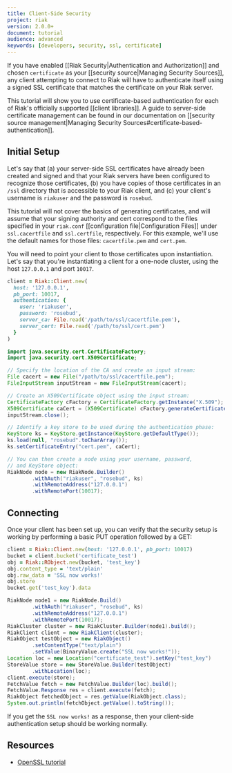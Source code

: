 ```yaml
---
title: Client-Side Security
project: riak
version: 2.0.0+
document: tutorial
audience: advanced
keywords: [developers, security, ssl, certificate]
---
```


If you have enabled [[Riak Security|Authentication and Authorization]] and chosen `certificate` as your [[security source|Managing Security Sources]], any client attempting to connect to Riak will have to authenticate itself using a signed SSL certificate that matches the certificate on your Riak server.

This tutorial will show you to use certificate-based authentication for each of Riak's officially supported [[client libraries]]. A guide to server-side certificate management can be found in our documentation on [[security source management|Managing Security Sources#certificate-based-authentication]].

## Initial Setup

Let's say that (a) your server-side SSL certificates have already been created and signed and that your Riak servers have been configured to recognize those certificates, (b) you have copies of those certificates in an `/ssl` directory that is accessible to your Riak client, and (c) your client's username is `riakuser` and the password is `rosebud`.

This tutorial will not cover the basics of generating certificates, and will assume that your signing authority and cert correspond to the files specified in your `riak.conf` [[configuration file|Configuration Files]] under `ssl.cacertfile` and `ssl.certfile`, respectively. For this example, we'll use the default names for those files: `cacertfile.pem` and `cert.pem`.

You will need to point your client to those certificates upon instantiation. Let's say that you're instantiating a client for a one-node cluster, using the host `127.0.0.1` and port `10017`.

```ruby
client = Riak::Client.new(
  host: '127.0.0.1',
  pb_port: 10017,
  authentication: {
    user: 'riakuser',
    password: 'rosebud',
    server_ca: File.read('/path/to/ssl/cacertfile.pem'),
    server_cert: File.read('/path/to/ssl/cert.pem')
  }
)
```

```java
import java.security.cert.CertificateFactory;
import java.security.cert.X509Certificate;

// Specify the location of the CA and create an input stream:
File cacert = new File("/path/to/ssl/cacertfile.pem");
FileInputStream inputStream = new FileInputStream(cacert);

// Create an X509Certificate object using the input stream:
CertificateFactory cFactory = CertificateFactory.getInstance("X.509");
X509Certificate caCert = (X509Certificate) cFactory.generateCertificate(inputStream);
inputStream.close();

// Identify a key store to be used during the authentication phase:
KeyStore ks = KeyStore.getInstance(KeyStore.getDefaultType());
ks.load(null, "rosebud".toCharArray());
ks.setCertificateEntry("cert.pem", caCert);

// You can then create a node using your username, password,
// and KeyStore object:
RiakNode node = new RiakNode.Builder()
        .withAuth("riakuser", "rosebud", ks)
        .withRemoteAddress("127.0.0.1")
        .withRemotePort(10017);
```

## Connecting

Once your client has been set up, you can verify that the security setup is working by performing a basic PUT operation followed by a GET:

```ruby
client = Riak::Client.new(host: '127.0.0.1', pb_port: 10017)
bucket = client.bucket('certificate_test')
obj = Riak::RObject.new(bucket, 'test_key')
obj.content_type = 'text/plain'
obj.raw_data = 'SSL now works!'
obj.store
bucket.get('test_key').data
```

```java
RiakNode node1 = new RiakNode.Build()
        .withAuth("riakuser", "rosebud", ks)
        .withRemoteAddress("127.0.0.1")
        .withRemotePort(10017);
RiakCluster cluster = new RiakCluster.Builder(node1).build();
RiakClient client = new RiakClient(cluster);
RiakObject testObject = new RiakObject()
        .setContentType("text/plain")
        .setValue(BinaryValue.create("SSL now works!"));
Location loc = new Location("certificate_test").setKey("test_key")
StoreValue store = new StoreValue.Builder(testObject)
        .withLocation(loc);
client.execute(store);
FetchValue fetch = new FetchValue.Builder(loc).build();
FetchValue.Response res = client.execute(fetch);
RiakObject fetchedObject = res.getValue(RiakObject.class);
System.out.println(fetchObject.getValue().toString());
```

If you get the `SSL now works!` as a response, then your client-side authentication setup should be working normally.

## Resources

* [OpenSSL tutorial](http://www.madboa.com/geek/openssl/)